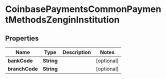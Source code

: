 
# CoinbasePaymentsCommonPaymentMethodsZenginInstitution

## Properties
Name | Type | Description | Notes
------------ | ------------- | ------------- | -------------
**bankCode** | **String** |  |  [optional]
**branchCode** | **String** |  |  [optional]



